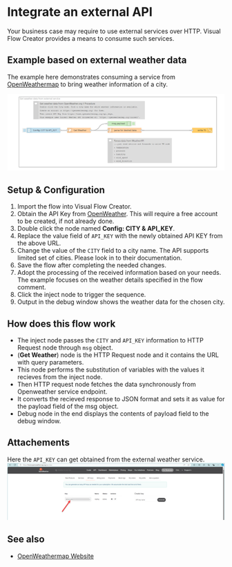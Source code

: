 # Integrate an external API

Your business case may require to use external services over HTTP. Visual Flow Creator provides a means to consume such services.   

## Example based on external weather data
The example here demonstrates consuming a service from [OpenWeathermap](https://openweathermap.org) to bring weather information of a city.

![image](./doc/external_API_image.png)

## Setup & Configuration
1. Import the flow into Visual Flow Creator.
2. Obtain the API Key from [OpenWeather](https://home.openweathermap.org/api_keys). This will require a free account to be created, if not already done.
3. Double click the node named **Config: CITY & API_KEY**.
4. Replace the value field of `API_KEY` with the newly obtained API KEY from the above URL.
5. Change the value of the `CITY` field to a city name. The API supports limited set of cities. Please look in to their documentation. 
6. Save the flow after completing the needed changes.
7. Adopt the processing of the received information based on your needs. The example focuses on the weather details specified in the flow comment.
8. Click the inject node to trigger the sequence.
9. Output in the debug window shows the weather data for the chosen city.

## How does this flow work

 - The inject node passes the `CITY` and `API_KEY` information to HTTP Request node through `msg` object.
 - (**Get Weather**) node is the HTTP Request node and it contains the URL with query parameters.
 - This node performs the substitution of variables with the values it recieves from the inject node.
 - Then HTTP request node fetches the data synchronously from Openweather service endpoint.
 - It converts the recieved response to JSON format and sets it as value for the payload field of the msg object.
 - Debug node in the end displays the contents of payload field to the debug window. 

## Attachements
Here the `API_KEY` can get obtained from the external weather service. 
![image](./doc/API_KEY_details.png)


## See also
- [OpenWeathermap Website](https://openweathermap.org)
